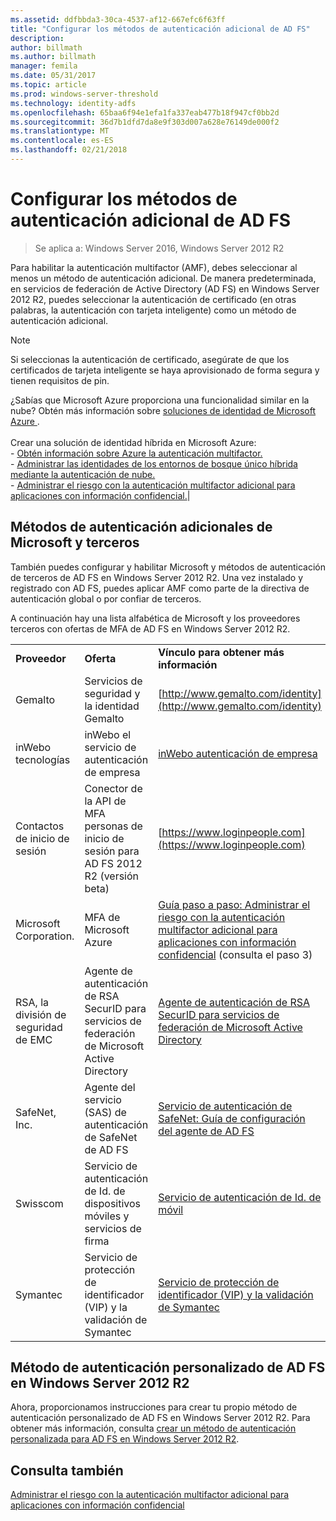 ```yaml
---
ms.assetid: ddfbbda3-30ca-4537-af12-667efc6f63ff
title: "Configurar los métodos de autenticación adicional de AD FS"
description: 
author: billmath
ms.author: billmath
manager: femila
ms.date: 05/31/2017
ms.topic: article
ms.prod: windows-server-threshold
ms.technology: identity-adfs
ms.openlocfilehash: 65baa6f94e1efa1fa337eab477b18f947cf0bb2d
ms.sourcegitcommit: 36d7b1dfd7da8e9f303d007a628e76149de000f2
ms.translationtype: MT
ms.contentlocale: es-ES
ms.lasthandoff: 02/21/2018
---
```

# <a name="configure-additional-authentication-methods-for-ad-fs"></a>Configurar los métodos de autenticación adicional de AD FS

>Se aplica a: Windows Server 2016, Windows Server 2012 R2

Para habilitar la autenticación multifactor (AMF), debes seleccionar al menos un método de autenticación adicional. De manera predeterminada, en servicios de federación de Active Directory (AD FS) en Windows Server 2012 R2, puedes seleccionar la autenticación de certificado (en otras palabras, la autenticación con tarjeta inteligente) como un método de autenticación adicional.

> [!NOTE]
> Si seleccionas la autenticación de certificado, asegúrate de que los certificados de tarjeta inteligente se haya aprovisionado de forma segura y tienen requisitos de pin.

¿Sabías que Microsoft Azure proporciona una funcionalidad similar en la nube? Obtén más información sobre [soluciones de identidad de Microsoft Azure ](http://aka.ms/m2w274).<br /><br />Crear una solución de identidad híbrida en Microsoft Azure:<br /> - [Obtén información sobre Azure la autenticación multifactor.](http://aka.ms/ey6o9r)<br /> - [Administrar las identidades de los entornos de bosque único híbrida mediante la autenticación de nube.](http://aka.ms/g1jat8)<br /> - [Administrar el riesgo con la autenticación multifactor adicional para aplicaciones con información confidencial.](http://aka.ms/kt1bbm)|

## <a name="microsoft-and-third-party-additional-authentication-methods"></a>Métodos de autenticación adicionales de Microsoft y terceros
También puedes configurar y habilitar Microsoft y métodos de autenticación de terceros de AD FS en Windows Server 2012 R2. Una vez instalado y registrado con AD FS, puedes aplicar AMF como parte de la directiva de autenticación global o por confiar de terceros.

A continuación hay una lista alfabética de Microsoft y los proveedores terceros con ofertas de MFA de AD FS en Windows Server 2012 R2.

||||
|-|-|-|
|**Proveedor**|**Oferta**|**Vínculo para obtener más información**|
|Gemalto|Servicios de seguridad y la identidad Gemalto|[http://www.gemalto.com/identity](http://www.gemalto.com/identity)|
|inWebo tecnologías|inWebo el servicio de autenticación de empresa|[inWebo autenticación de empresa](http://www.inwebo.com)|
|Contactos de inicio de sesión|Conector de la API de MFA personas de inicio de sesión para AD FS 2012 R2 (versión beta)|[https://www.loginpeople.com](https://www.loginpeople.com)|
|Microsoft Corporation.|MFA de Microsoft Azure|[Guía paso a paso: Administrar el riesgo con la autenticación multifactor adicional para aplicaciones con información confidencial](https://technet.microsoft.com/library/dn280946.aspx) (consulta el paso 3)|
|RSA, la división de seguridad de EMC|Agente de autenticación de RSA SecurID para servicios de federación de Microsoft Active Directory|[Agente de autenticación de RSA SecurID para servicios de federación de Microsoft Active Directory](http://www.emc.com/security/rsa-securid/rsa-authentication-agents/microsoft-ad-fs.htm)|
|SafeNet, Inc.|Agente del servicio (SAS) de autenticación de SafeNet de AD FS|[Servicio de autenticación de SafeNet: Guía de configuración del agente de AD FS](http://www.safenet-inc.com/resources/integration-guide/data-protection/Safenet_Authentication_Service/SafeNet_Authentication_Service__AD_FS_Agent_Configuration_Guide/?langtype=1033)|
|Swisscom|Servicio de autenticación de Id. de dispositivos móviles y servicios de firma|[Servicio de autenticación de Id. de móvil](http://swisscom.ch/mid)|
|Symantec|Servicio de protección de identificador (VIP) y la validación de Symantec|[Servicio de protección de identificador (VIP) y la validación de Symantec](http://www.symantec.com/vip-authentication-service)|

## <a name="custom-authentication-method-for-ad-fs-in-windows-server-2012-r2"></a>Método de autenticación personalizado de AD FS en Windows Server 2012 R2
Ahora, proporcionamos instrucciones para crear tu propio método de autenticación personalizado de AD FS en Windows Server 2012 R2. Para obtener más información, consulta [crear un método de autenticación personalizada para AD FS en Windows Server 2012 R2](https://go.microsoft.com/fwlink/?LinkID=511980).

## <a name="see-also"></a>Consulta también
[Administrar el riesgo con la autenticación multifactor adicional para aplicaciones con información confidencial](Manage-Risk-with-Additional-Multi-Factor-Authentication-for-Sensitive-Applications.md)


